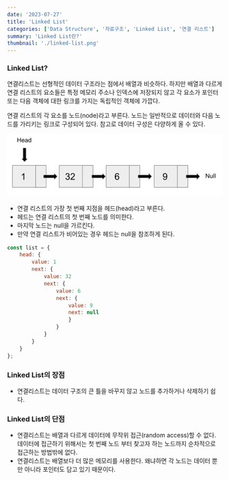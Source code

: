```yaml
---
date: '2023-07-27'
title: 'Linked List'
categories: ['Data Structure', '자료구조', 'Linked List', '연결 리스트']
summary: 'Linked List란?'
thumbnail: './linked-list.png'
---
```


### Linked List?

연결리스트는 선형적인 데이터 구조라는 점에서 배열과 비슷하다. 하지만 배열과 다르게 연결 리스트의 요소들은 특정 메모리 주소나 인덱스에 저장되지 않고 각 요소가 포인터 또는 다음 객체에 대한 링크를 가지는 독립적인 객체에 가깝다.

연결 리스트의 각 요소를 노드(node)라고 부른다. 노드는 일반적으로 데이터와 다음 노드를 가리키는 링크로 구성되어 있다. 참고로 데이터 구성은 다양하게 올 수 있다.

![linked-list-1](./linked-list-1.png)

- 연결 리스트의 가장 첫 번째 지점을 헤드(head)라고 부른다.
- 헤드는 연결 리스트의 첫 번째 노드를 의미한다.
- 마지막 노드는 null을 가르킨다.
- 만약 연결 리스트가 비어있는 경우 헤드는 null을 참조하게 된다.

```jsx
const list = {
    head: {
        value: 1
        next: {
            value: 32
            next: {
                value: 6
                next: {
                    value: 9
                    next: null
                    }
                }
            }
        }
    }
};
```

### Linked List의 장점

- 연결리스트는 데이터 구조의 큰 틀을 바꾸지 않고 노드를 추가하거나 삭제하기 쉽다.

### Linked List의 단점

- 연결리스트는 배열과 다르게 데이터에 무작위 접근(random access)할 수 없다. 데이터에 접근하기 위해서는 첫 번째 노드 부터 찾고자 하는 노드까지 순차적으로 접근하는 방법밖에 없다.
- 연결리스트는 배열보다 더 많은 메모리를 사용한다. 왜냐하면 각 노드는 데이터 뿐만 아니라 포인터도 담고 있기 때문이다.
